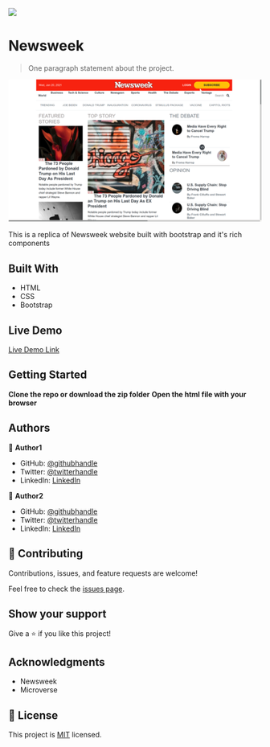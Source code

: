 ![](https://img.shields.io/badge/Newsweek-blueviolet)

# Newsweek

> One paragraph statement about the project.

![screenshot](img/newsweek.png)

This is a replica of Newsweek website built with bootstrap and it's rich components 

## Built With

- HTML
- CSS
- Bootstrap

## Live Demo

[Live Demo Link](https://shaher-11.github.io/Newsweek/)


## Getting Started

**Clone the repo or download the zip folder**
**Open the html file with your browser**


## Authors

👤 **Author1**

- GitHub: [@githubhandle](https://github.com/Shaher-11/)
- Twitter: [@twitterhandle](https://twitter.com/ShaherShamroukh/)
- LinkedIn: [LinkedIn](https://www.linkedin.com/in/shaher-shamroukh/)

👤 **Author2**

- GitHub: [@githubhandle](https://github.com/Deepakdanger )
- Twitter: [@twitterhandle](https://twitter.com/twitterhandle)
- LinkedIn: [LinkedIn](https://linkedin.com/linkedinhandle)

## 🤝 Contributing

Contributions, issues, and feature requests are welcome!

Feel free to check the [issues page](issues/).

## Show your support

Give a ⭐️ if you like this project!

## Acknowledgments

- Newsweek
- Microverse

## 📝 License

This project is [MIT](lic.url) licensed.
